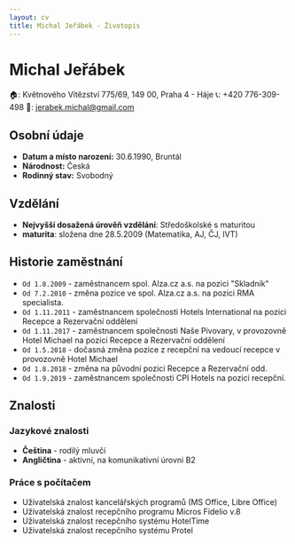 ```yaml
---
layout: cv
title: Michal Jeřábek - Životopis
---
```

# Michal Jeřábek
🏠: Květnového Vítězství 775/69, 149 00, Praha 4 - Háje
📞: +420 776-309-498
📧: jerabek.michal@gmail.com

## Osobní údaje
  - **Datum a místo narození:** 30.6.1990, Bruntál
  - **Národnost:** Česká
  - **Rodinný stav:** Svobodný

## Vzdělání

  - **Nejvyšší dosažená úrověň vzdělání**: Středoškolské s maturitou
  - **maturita**: složena dne 28.5.2009 (Matematika, AJ, ČJ, IVT)

## Historie zaměstnání

  - `Od 1.8.2009` - zaměstnancem spol. Alza.cz a.s. na pozici "Skladník"
  - `Od 7.2.2010` - změna pozice ve spol. Alza.cz a.s. na pozici RMA specialista.
  - `Od 1.11.2011` - zaměstnancem společnosti Hotels International na pozici Recepce a Rezervační oddělení
  - `Od 1.11.2017` - zaměstnancem společnosti Naše Pivovary, v provozovně Hotel Michael na pozici Recepce a Rezervační oddělení
  - `Od 1.5.2018` - dočasná změna pozice z recepční na vedoucí recepce v provozovně Hotel Michael
  - `Od 1.8.2018` - změna na původní pozici Recepce a Rezervační odd.
  - `Od 1.9.2019` - zaměstnancem společnosti CPI Hotels na pozici recepční.

## Znalosti

### Jazykové znalosti
  - **Čeština** - rodilý mluvčí
  - **Angličtina** - aktivní, na komunikativní úrovni B2

### Práce s počítačem
  - Uživatelská znalost kancelářských programů (MS Office, Libre Office)
  - Uživatelská znalost recepčního programu Micros Fidelio v.8
  - Uživatelská znalost recepčního systému HotelTime
  - Uživatelská znalost recepčního systému Protel

<!-- ### Footer

Last updated: Oct 2022 -->
